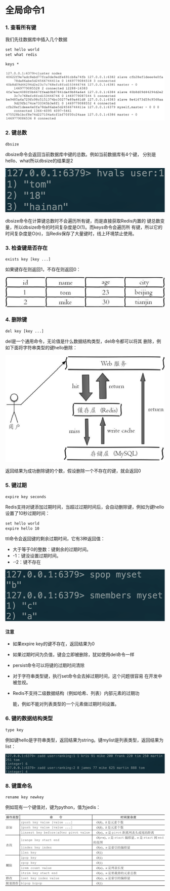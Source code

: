 # 全局命令1

### 1. 查看所有键

我们先往数据库中插入几个数据

```text
set hello world
set what redis
```

```text
keys *
```

![](../.gitbook/assets/image%20%28107%29.png)

### 2. 键总数

```text
dbsize
```

dbsize命令会返回当前数据库中键的总数。例如当前数据库有4个键， 分别是hello、what所以dbsize的结果是2

![](../.gitbook/assets/image%20%28118%29.png)

dbsize命令在计算键总数时不会遍历所有键，而是直接获取Redis内置的 键总数变量，所以dbsize命令的时间复杂度是O\(1\)。而keys命令会遍历所 有键，所以它的时间复杂度是O\(n\)，当Redis保存了大量键时，线上环境禁止使用。

### 3. 检查键是否存在

```text
exists key [key ...]
```

如果键存在则返回1，不存在则返回0：

![](../.gitbook/assets/image%20%2830%29.png)

### 4. 删除键

```text
del key [key ...]
```

del是一个通用命令，无论值是什么数据结构类型，del命令都可以将其 删除，例如下面将字符串类型的键hello删除：

![](../.gitbook/assets/image%20%2842%29.png)

返回结果为成功删除键的个数，假设删除一个不存在的键，就会返回0

### 5. 键过期

```text
expire key seconds
```

Redis支持对键添加过期时间，当超过过期时间后，会自动删除键，例如为键hello设置了10秒过期时间：

```text
set hello world
expire hello 10
```

ttl命令会返回键的剩余过期时间，它有3种返回值：

* 大于等于0的整数：键剩余的过期时间。
* -1：键没设置过期时间。
* ·-2：键不存在

![](../.gitbook/assets/image%20%2833%29.png)

#### 注意

* 如果expire key的键不存在，返回结果为0
* 如果过期时间为负值，键会立即被删除，犹如使用del命令一样
* persist命令可以将键的过期时间清除
* 对于字符串类型键，执行set命令会去掉过期时间，这个问题很容易 在开发中被忽视。
* Redis不支持二级数据结构（例如哈希、列表）内部元素的过期功

  能，例如不能对列表类型的一个元素做过期时间设置。

### 6. 键的数据结构类型

```text
type key
```

例如键hello是字符串类型，返回结果为string。键mylist是列表类型，返回结果为list：

![](../.gitbook/assets/image%20%283%29.png)

### 8. 键重命名

```text
rename key newkey
```

例如现有一个键值对，键为python，值为jedis：

![](../.gitbook/assets/image%20%285%29.png)

